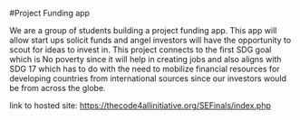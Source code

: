 #Project Funding app

We are a group of students building a project funding app. This app will allow start ups solicit funds and angel investors will have the opportunity to scout for ideas to invest in. This project connects to the first SDG goal which is No poverty since it will help in creating jobs and also aligns with SDG 17 which has to do with the need to mobilize financial  resources for  developing countries from international sources since our investors would be from across the globe. 

link to hosted site: https://thecode4allinitiative.org/SEFinals/index.php
